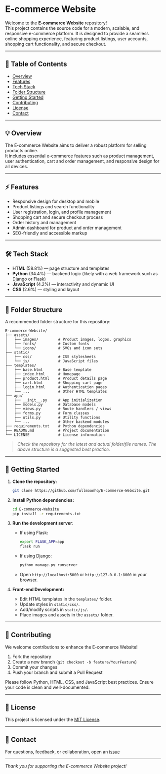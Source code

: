 # E-commerce Website

Welcome to the **E-commerce Website** repository!  
This project contains the source code for a modern, scalable, and responsive e-commerce platform. It is designed to provide a seamless online shopping experience, featuring product listings, user accounts, shopping cart functionality, and secure checkout.

---

## 📖 Table of Contents

- [Overview](#overview)
- [Features](#features)
- [Tech Stack](#tech-stack)
- [Folder Structure](#folder-structure)
- [Getting Started](#getting-started)
- [Contributing](#contributing)
- [License](#license)
- [Contact](#contact)

---

## 💡 Overview

The E-commerce Website aims to deliver a robust platform for selling products online.  
It includes essential e-commerce features such as product management, user authentication, cart and order management, and responsive design for all devices.

---

## ⚡ Features

- Responsive design for desktop and mobile
- Product listings and search functionality
- User registration, login, and profile management
- Shopping cart and secure checkout process
- Order history and management
- Admin dashboard for product and order management
- SEO-friendly and accessible markup

---

## 🛠️ Tech Stack

- **HTML** (58.8%) — page structure and templates
- **Python** (34.4%) — backend logic (likely with a web framework such as Django or Flask)
- **JavaScript** (4.2%) — interactivity and dynamic UI
- **CSS** (2.6%) — styling and layout

---

## 📂 Folder Structure

A recommended folder structure for this repository:

```
E-commerce-Website/
├── assets/
│   ├── images/         # Product images, logos, graphics
│   ├── fonts/          # Custom fonts
│   └── icons/          # SVGs and icon sets
├── static/
│   ├── css/            # CSS stylesheets
│   └── js/             # JavaScript files
├── templates/
│   ├── base.html       # Base template
│   ├── index.html      # Homepage
│   ├── product.html    # Product details page
│   ├── cart.html       # Shopping cart page
│   ├── login.html      # Authentication pages
│   └── ...             # Other HTML templates
├── app/
│   ├── __init__.py     # App initialization
│   ├── models.py       # Database models
│   ├── views.py        # Route handlers / views
│   ├── forms.py        # Form classes
│   ├── utils.py        # Utility functions
│   └── ...             # Other backend modules
├── requirements.txt    # Python dependencies
├── README.md           # Project documentation
└── LICENSE             # License information
```

> *Check the repository for the latest and actual folder/file names. The above structure is a suggested best practice.*

---

## 🚀 Getting Started

1. **Clone the repository:**
   ```bash
   git clone https://github.com/fullmoonhq/E-commerce-Website.git
   ```

2. **Install Python dependencies:**
   ```bash
   cd E-commerce-Website
   pip install -r requirements.txt
   ```

3. **Run the development server:**
   - If using Flask:
     ```bash
     export FLASK_APP=app
     flask run
     ```
   - If using Django:
     ```bash
     python manage.py runserver
     ```
   - Open `http://localhost:5000` or `http://127.0.0.1:8000` in your browser.

4. **Front-end Development:**
   - Edit HTML templates in the `templates/` folder.
   - Update styles in `static/css/`.
   - Add/modify scripts in `static/js/`.
   - Place images and assets in the `assets/` folder.

---

## 📝 Contributing

We welcome contributions to enhance the E-commerce Website!

1. Fork the repository
2. Create a new branch (`git checkout -b feature/YourFeature`)
3. Commit your changes
4. Push your branch and submit a Pull Request

Please follow Python, HTML, CSS, and JavaScript best practices. Ensure your code is clean and well-documented.

---

## 📄 License

This project is licensed under the [MIT License](LICENSE).

---

## 📧 Contact

For questions, feedback, or collaboration, open an [issue](https://github.com/fullmoonhq/E-commerce-Website/issues)  

---

*Thank you for supporting the E-commerce Website project!*
